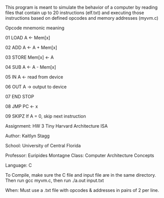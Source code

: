 This program is meant to simulate the behavior of a computer by reading files that contain up to 20 instructions (elf.txt) and executing those instructions based on defined opcodes and memory addresses (myvm.c)


Opcode	mnemonic	meaning

01	    LOAD		A <- Mem[x]

02	    ADD		    A <- A + Mem[x]

03	    STORE		Mem[x] <- A

04	    SUB		    A <- A - Mem[x]

05	    IN		    A <- read from device

06	    OUT		    A -> output to device

07	    END		    STOP

08	    JMP		    PC <- x

09	    SKIPZ		If A = 0, skip next instruction


Assignment: HW 3 Tiny Harvard Architecture ISA

Author: Kaitlyn Stagg

School: University of Central Florida

Professor: Euripides Montagne
Class: Computer Architecture Concepts

Language: C

To Compile, make sure the C file and input file are in the same directory. Then run gcc myvm.c, then run ./a.out input.txt

When: Must use a .txt file with opcodes & addresses in pairs of 2 per line.

